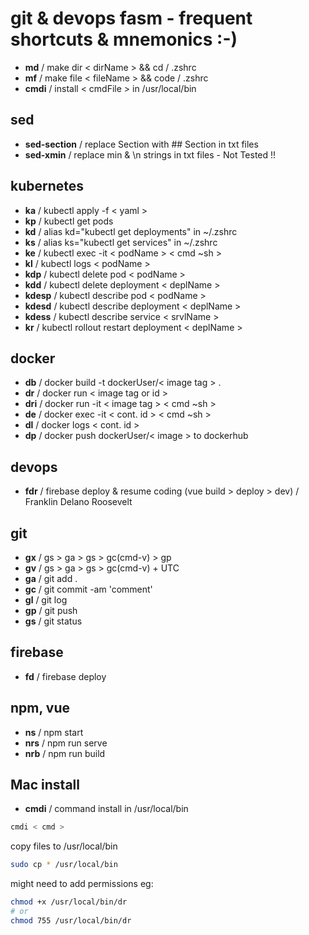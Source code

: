 # git & devops fasm - frequent shortcuts & mnemonics :-)

- **md** / make dir < dirName > && cd / .zshrc
- **mf** / make file < fileName > && code / .zshrc
- **cmdi** / install < cmdFile > in /usr/local/bin

## sed

- **sed-section** / replace Section with ## Section in txt files
- **sed-xmin** / replace min & \n strings in txt files - Not Tested !!

## kubernetes

- **ka** / kubectl apply -f < yaml >
- **kp** / kubectl get pods
- **kd** / alias kd="kubectl get deployments" in ~/.zshrc
- **ks** / alias ks="kubectl get services" in ~/.zshrc
- **ke** / kubectl exec -it < podName > < cmd ~sh >
- **kl** / kubectl logs < podName >
- **kdp** / kubectl delete pod < podName >
- **kdd** / kubectl delete deployment < deplName >
- **kdesp** / kubectl describe pod < podName >
- **kdesd** / kubectl describe deployment < deplName >
- **kdess** / kubectl describe service < srvlName >
- **kr** / kubectl rollout restart deployment < deplName >

## docker

- **db** / docker build -t dockerUser/< image tag > .
- **dr** / docker run < image tag or id >
- **dri** / docker run -it < image tag > < cmd ~sh >
- **de** / docker exec -it < cont. id > < cmd ~sh >
- **dl** / docker logs < cont. id >
- **dp** / docker push dockerUser/< image > to dockerhub

## devops

- **fdr** / firebase deploy & resume coding (vue build > deploy > dev) / Franklin Delano Roosevelt

## git

- **gx** / gs > ga > gs > gc(cmd-v) > gp
- **gv** / gs > ga > gs > gc(cmd-v) + UTC
- **ga** / git add .
- **gc** / git commit -am 'comment'
- **gl** / git log
- **gp** / git push
- **gs** / git status

## firebase

- **fd** / firebase deploy

## npm, vue

- **ns** / npm start
- **nrs** / npm run serve
- **nrb** / npm run build

## Mac install

- **cmdi** / command install in /usr/local/bin

```bash
cmdi < cmd >
```

copy files to /usr/local/bin

```bash
sudo cp * /usr/local/bin
```

might need to add permissions eg:

```bash
chmod +x /usr/local/bin/dr
# or
chmod 755 /usr/local/bin/dr
```
